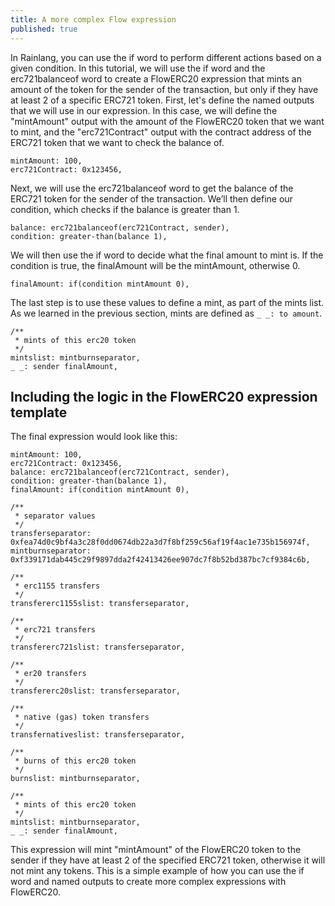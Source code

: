 ```yaml
---
title: A more complex Flow expression
published: true
---
```

In Rainlang, you can use the if word to perform different actions based on a given condition. In this tutorial, we will use the if word and the erc721balanceof word to create a FlowERC20 expression that mints an amount of the token for the sender of the transaction, but only if they have at least 2 of a specific ERC721 token.
First, let's define the named outputs that we will use in our expression. In this case, we will define the "mintAmount" output with the amount of the FlowERC20 token that we want to mint, and the "erc721Contract" output with the contract address of the ERC721 token that we want to check the balance of.

```
mintAmount: 100,
erc721Contract: 0x123456,
```

Next, we will use the erc721balanceof word to get the balance of the ERC721 token for the sender of the transaction. We’ll then define our condition, which checks if the balance is greater than 1.

```
balance: erc721balanceof(erc721Contract, sender),
condition: greater-than(balance 1),
```

We will then use the if word to decide what the final amount to mint is. If the condition is true, the finalAmount will be the mintAmount, otherwise 0.

```
finalAmount: if(condition mintAmount 0),
```

The last step is to use these values to define a mint, as part of the mints list. As we learned in the previous section, mints are defined as `_ _: to amount`.

```
/**
 * mints of this erc20 token
 */
mintslist: mintburnseparator,
_ _: sender finalAmount,
```

## Including the logic in the FlowERC20 expression template

The final expression would look like this:

```
mintAmount: 100,
erc721Contract: 0x123456,
balance: erc721balanceof(erc721Contract, sender),
condition: greater-than(balance 1),
finalAmount: if(condition mintAmount 0),

/**
 * separator values 
 */
transferseparator: 0xfea74d0c9bf4a3c28f0dd0674db22a3d7f8bf259c56af19f4ac1e735b156974f,
mintburnseparator: 0xf339171dab445c29f9897dda2f42413426ee907dc7f8b52bd387bc7cf9384c6b,
﻿
/**
 * erc1155 transfers
 */
transfererc1155slist: transferseparator,
﻿
/**
 * erc721 transfers
 */
transfererc721slist: transferseparator,
﻿
/**
 * er20 transfers
 */
transfererc20slist: transferseparator,
﻿
/**
 * native (gas) token transfers
 */
transfernativeslist: transferseparator,
﻿
/**
 * burns of this erc20 token
 */
burnslist: mintburnseparator,

/**
 * mints of this erc20 token
 */
mintslist: mintburnseparator,
_ _: sender finalAmount,
```

This expression will mint "mintAmount" of the FlowERC20 token to the sender if they have at least 2 of the specified ERC721 token, otherwise it will not mint any tokens. This is a simple example of how you can use the if word and named outputs to create more complex expressions with FlowERC20.
